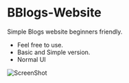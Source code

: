 # BBlogs-Website
Simple Blogs website beginners friendly.
- Feel free to use.
- Basic and Simple version.
- Normal UI
    
<img src="https://github.com/user-attachments/assets/d62348fe-3dca-4082-a6e7-a2fc25dda284" alt="ScreenShot">

